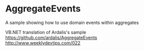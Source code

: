 # AggregateEvents
A sample showing how to use domain events within aggregates

VB.NET translation of Ardalis's sample
https://github.com/ardalis/AggregateEvents
http://www.weeklydevtips.com/022
